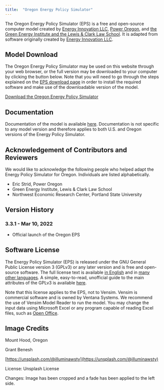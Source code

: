 ```yaml
---
title:  "Oregon Energy Policy Simulator"
---
```


The Oregon Energy Policy Simulator (EPS) is a free and open-source computer model created by [Energy Innovation LLC](https://energyinnovation.org/), [Power Oregon](http://www.poweroregon.org/), and [the Green Energy Institute and the Lewis & Clark Law School](https://law.lclark.edu/centers/green_energy_institute/).  It is adapted from software originally created by [Energy Innovation LLC](https://energyinnovation.org/).

## Model Download

The Oregon Energy Policy Simulator may be used on this website through your web browser, or the full version may be downloaded to your computer by clicking the button below.  Note that you will need to go through the steps explained on the [EPS download page](https://docs.energypolicy.solutions/download) in order to install the required software and make use of the downloadable version of the model.

<p><a href="https://github.com/Energy-Innovation/eps-oregon/archive/3.3.1.zip" class="btn">Download the Oregon Energy Policy Simulator</a></p>

## Documentation

Documentation of the model is available [here](https://docs.energypolicy.solutions/).  Documentation is not specific to any model version and therefore applies to both U.S. and Oregon versions of the Energy Policy Simulator.

## Acknowledgement of Contributors and Reviewers
We would like to acknowledge the following people who helped adapt the Energy Policy Simulator for Oregon.  Individuals are listed alphabetically.

* Eric Strid, Power Oregon
* Green Energy Institute, Lewis & Clark Law School
* Northwest Economic Research Center, Portland State University

## Version History

### **3.3.1 - Mar 10, 2022**

* Official launch of the Oregon EPS

## Software License

The Energy Policy Simulator (EPS) is released under the GNU General Public License version 3 (GPLv3) or any later version and is free and open-source software.  The full license text is available [in English](http://www.gnu.org/licenses/gpl-3.0.en.html) and in [many other languages](http://www.gnu.org/licenses/translations.html).  A simple, easy-to-read, unofficial guide to the main attributes of the GPLv3 is available <a href="https://tldrlegal.com/license/gnu-general-public-license-v3-(gpl-3)">here</a>.

Note that this license applies to the EPS, not to Vensim.  Vensim is commercial software and is owned by Ventana Systems.  We recommend the use of Vensim Model Reader to run the model.  You may change the input data using Microsoft Excel or any program capable of reading Excel files, such as [Open Office](https://www.openoffice.org/).

## Image Credits

Mount Hood, Oregon

Grant Benesh

[https://unsplash.com/@illuminawsty](https://unsplash.com/@illuminawsty)

License: Unsplash License

Changes: Image has been cropped and a fade has been applied to the left side.
